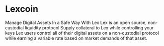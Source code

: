 # Lexcoin
Manage Digital Assets In a Safe Way With Lex Lex is an open source, non-custodial liquidity protocol Supply collateral to Lex while controlling your keys Lex users control all of their digital assets on a non-custodial protocol while earning a variable rate based on market demands of that asset.
